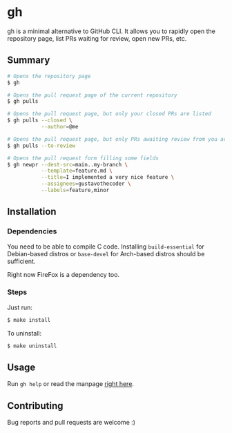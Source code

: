 # gh

gh is a minimal alternative to GitHub CLI. It allows you to rapidly open the repository page, list PRs waiting for review, open new PRs, etc.

## Summary
```bash
# Opens the repository page
$ gh

# Opens the pull request page of the current repository
$ gh pulls

# Opens the pull request page, but only your closed PRs are listed
$ gh pulls --closed \
           --author=@me

# Opens the pull request page, but only PRs awaiting review from you are listed
$ gh pulls --to-review

# Opens the pull request form filling some fields
$ gh newpr --dest-src=main..my-branch \
           --template=feature.md \
           --title=I implemented a very nice feature \
           --assignees=gustavothecoder \
           --labels=feature,minor
```

## Installation

### Dependencies

You need to be able to compile C code. Installing `build-essential` for Debian-based distros or `base-devel` for Arch-based distros should be sufficient.

Right now FireFox is a dependency too.

### Steps

Just run:
```bash
$ make install
```

To uninstall:
```bash
$ make uninstall
```

## Usage

Run `gh help` or read the manpage [right here](./docs/text_man).

## Contributing

Bug reports and pull requests are welcome :)
